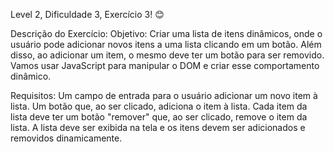 Level 2, Dificuldade 3, Exercício 3! 😊

Descrição do Exercício:
Objetivo: Criar uma lista de itens dinâmicos, onde o usuário pode adicionar novos itens a uma lista clicando em um botão. Além disso, ao adicionar um item, o mesmo deve ter um botão para ser removido. Vamos usar JavaScript para manipular o DOM e criar esse comportamento dinâmico.

Requisitos:
Um campo de entrada para o usuário adicionar um novo item à lista.
Um botão que, ao ser clicado, adiciona o item à lista.
Cada item da lista deve ter um botão "remover" que, ao ser clicado, remove o item da lista.
A lista deve ser exibida na tela e os itens devem ser adicionados e removidos dinamicamente.